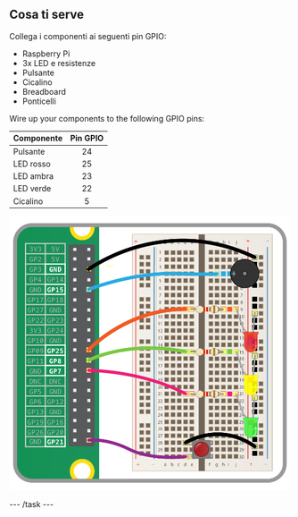 ## Cosa ti serve

Collega i componenti ai seguenti pin GPIO:

- Raspberry Pi
- 3x LED e resistenze
- Pulsante
- Cicalino
- Breadboard
- Ponticelli

Wire up your components to the following GPIO pins:

| Componente | Pin GPIO |
| ---------- |:--------:|
| Pulsante   |    24    |
| LED rosso  |    25    |
| LED ambra  |    23    |
| LED verde  |    22    |
| Cicalino   |    5     |

![wiring diagram](images/wiring.png)

\--- /task \---
